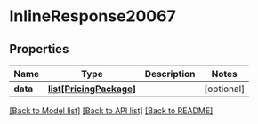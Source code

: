 # InlineResponse20067

## Properties
Name | Type | Description | Notes
------------ | ------------- | ------------- | -------------
**data** | [**list[PricingPackage]**](PricingPackage.md) |  | [optional] 

[[Back to Model list]](../README.md#documentation-for-models) [[Back to API list]](../README.md#documentation-for-api-endpoints) [[Back to README]](../README.md)


